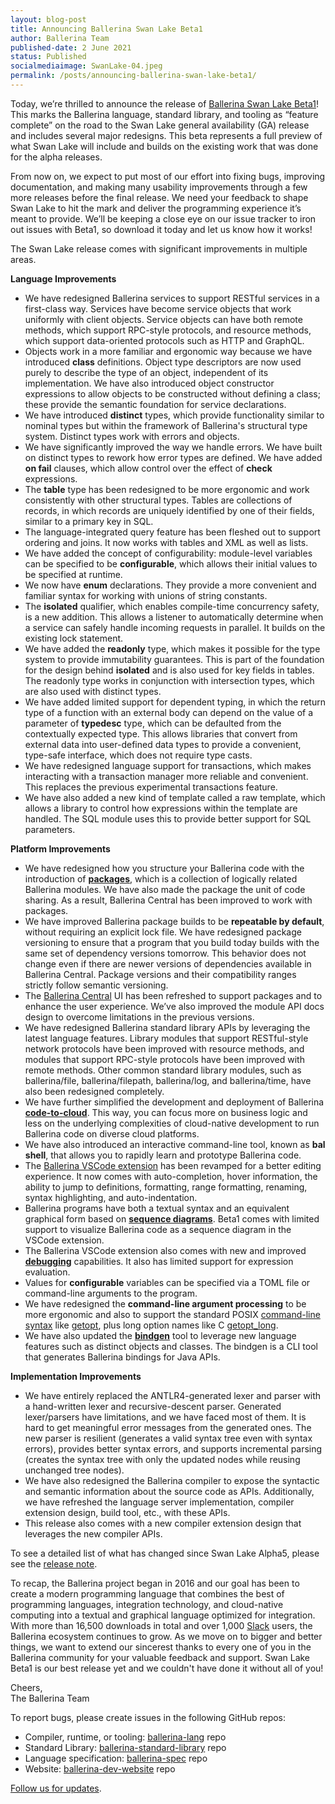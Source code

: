 ```yaml
---
layout: blog-post
title: Announcing Ballerina Swan Lake Beta1
author: Ballerina Team
published-date: 2 June 2021
status: Published
socialmediaimage: SwanLake-04.jpeg
permalink: /posts/announcing-ballerina-swan-lake-beta1/
---
```


Today, we’re thrilled to announce the release of [Ballerina Swan Lake Beta1](https://ballerina.io/downloads)! This marks the Ballerina language, standard library, and tooling as “feature complete” on the road to the Swan Lake general availability (GA) release and includes several major redesigns. This beta represents a full preview of what Swan Lake will include and builds on the existing work that was done for the alpha releases.

From now on, we expect to put most of our effort into fixing bugs, improving documentation, and making many usability improvements through a few more releases before the final release. We need your feedback to shape Swan Lake to hit the mark and deliver the programming experience it’s meant to provide. We’ll be keeping a close eye on our issue tracker to iron out issues with Beta1, so download it today and let us know how it works!

The Swan Lake release comes with significant improvements in multiple areas.

__Language Improvements__

- We have redesigned Ballerina services to support RESTful services in a first-class way.  Services have become service objects that work uniformly with client objects. Service objects can have both remote methods, which support RPC-style protocols, and resource methods, which support data-oriented protocols such as HTTP and GraphQL.
- Objects work in a more familiar and ergonomic way because we have introduced __class__ definitions. Object type descriptors are now used purely to describe the type of an object, independent of its implementation. We have also introduced object constructor expressions to allow objects to be constructed without defining a class; these provide the semantic foundation for service declarations.
- We have introduced __distinct__ types, which provide functionality similar to nominal types but within the framework of Ballerina's structural type system. Distinct types work with errors and objects.
- We have significantly improved the way we handle errors. We have built on distinct types to rework how error types are defined. We have added __on fail__ clauses, which allow control over the effect of __check__ expressions.
- The __table__ type has been redesigned to be more ergonomic and work consistently with other structural types. Tables are collections of records, in which records are uniquely identified by one of their fields, similar to a primary key in SQL.
- The language-integrated query feature has been fleshed out to support ordering and joins. It now works with tables and XML as well as lists.
- We have added the concept of configurability: module-level variables can be specified to be __configurable__, which allows their initial values to be specified at runtime.
- We now have __enum__ declarations. They provide a more convenient and familiar syntax for working with unions of string constants.
- The __isolated__ qualifier, which enables compile-time concurrency safety, is a new addition. This allows a listener to automatically determine when a service can safely handle incoming requests in parallel. It builds on the existing lock statement. 
- We have added the __readonly__ type, which makes it possible for the type system to provide immutability guarantees. This is part of the foundation for the design behind __isolated__ and is also used for key fields in tables. The readonly type works in conjunction with intersection types, which are also used with distinct types.
- We have added limited support for dependent typing, in which the return type of a function with an external body can depend on the value of a parameter of __typedesc__ type, which can be defaulted from the contextually expected type. This allows libraries that convert from external data into user-defined data types to provide a convenient, type-safe interface, which does not require type casts.
- We have redesigned language support for transactions, which makes interacting with a transaction manager more reliable and convenient. This replaces the previous experimental transactions feature.
- We have also added a new kind of template called a raw template, which allows a library to control how expressions within the template are handled. The SQL module uses this to provide better support for SQL parameters.

__Platform Improvements__

- We have redesigned how you structure your Ballerina code with the introduction of __[packages](https://ballerina.io/learn/user-guide/ballerina-packages/creating-your-first-ballerina-package/)__, which is a collection of logically related Ballerina modules. We have also made the package the unit of code sharing. As a result, Ballerina Central has been improved to work with packages.  
- We have improved Ballerina package builds to be __repeatable by default__, without requiring an explicit lock file. We have redesigned package versioning to ensure that a program that you build today builds with the same set of dependency versions tomorrow. This behavior does not change even if there are newer versions of dependencies available in Ballerina Central. Package versions and their compatibility ranges strictly follow semantic versioning. 
- The [Ballerina Central](https://central.ballerina.io/) UI has been refreshed to support packages and to enhance the user experience. We’ve also improved the module API docs design to overcome limitations in the previous versions.
- We have redesigned Ballerina standard library APIs by leveraging the latest language features. Library modules that support RESTful-style network protocols have been improved with resource methods, and modules that support RPC-style protocols have been improved with remote methods. Other common standard library modules, such as ballerina/file, ballerina/filepath, ballerina/log, and ballerina/time,  have also been redesigned completely. 
- We have further simplified the development and deployment of Ballerina __[code-to-cloud](https://ballerina.io/learn/user-guide/deployment/code-to-cloud/)__. This way, you can focus more on business logic and less on the underlying complexities of cloud-native development to run Ballerina code on diverse cloud platforms.
- We have also introduced an interactive command-line tool, known as __bal shell__, that allows you to rapidly learn and prototype Ballerina code. 
- The [Ballerina VSCode extension](https://ballerina.io/learn/tooling-guide/visual-studio-code-extension/quick-start/) has been revamped for a better editing experience. It now comes with auto-completion, hover information, the ability to jump to definitions, formatting, range formatting, renaming, syntax highlighting, and auto-indentation. 
- Ballerina programs have both a textual syntax and an equivalent graphical form based on __[sequence diagrams](https://ballerina.io/learn/user-guide/why-ballerina/graphical/)__. Beta1 comes with limited support to visualize Ballerina code as a sequence diagram in the VSCode extension. 
- The Ballerina VSCode extension also comes with new and improved __[debugging](https://ballerina.io/learn/tooling-guide/visual-studio-code-extension/debugging/)__ capabilities. It also has limited support for expression evaluation. 
- Values for __configurable__ variables can be specified via a TOML file or command-line arguments to the program.
- We have redesigned the __command-line argument processing__ to be more ergonomic and also to support the standard POSIX [command-line syntax](https://pubs.opengroup.org/onlinepubs/9699919799/basedefs/V1_chap12.html#tag_12_02) like [getopt](https://pubs.opengroup.org/onlinepubs/9699919799/functions/getopt.html), plus long option names like C [getopt_long](https://www.gnu.org/software/libc/manual/html_node/Getopt-Long-Options.html). 
- We have also updated the __[bindgen](https://ballerina.io/learn/user-guide/calling-java-code-from-ballerina/)__ tool to leverage new language features such as distinct objects and classes. The bindgen is a CLI tool that generates Ballerina bindings for Java APIs.

__Implementation Improvements__

- We have entirely replaced the ANTLR4-generated lexer and parser with a hand-written lexer and recursive-descent parser. Generated lexer/parsers have limitations, and we have faced most of them. It is hard to get meaningful error messages from the generated ones. The new parser is resilient (generates a valid syntax tree even with syntax errors), provides better syntax errors, and supports incremental parsing (creates the syntax tree with only the updated nodes while reusing unchanged tree nodes).
- We have also redesigned the Ballerina compiler to expose the syntactic and semantic information about the source code as APIs. Additionally, we have refreshed the language server implementation, compiler extension design, build tool, etc., with these APIs. 
- This release also comes with a new compiler extension design that leverages the new compiler APIs.

To see a detailed list of what has changed since Swan Lake Alpha5, please see the [release note](https://ballerina.io/downloads/swan-lake-release-notes/swan-lake-beta1/).

To recap, the Ballerina project began in 2016 and our goal has been to create a modern programming language that combines the best of programming languages, integration technology, and cloud-native computing into a textual and graphical language optimized for integration. With more than 16,500 downloads in total and over 1,000 [Slack](https://ballerina-platform.slack.com/) users, the Ballerina ecosystem continues to grow. As we move on to bigger and better things, we want to extend our sincerest thanks to every one of you in the Ballerina community for your valuable feedback and support. Swan Lake Beta1 is our best release yet and we couldn't have done it without all of you!

Cheers,<br/>
The Ballerina Team

[^bignote]: To download Ballerina Swan Lake Beta1, go to [Downloads](https://ballerina.io/downloads/). 
 
To report bugs, please create issues in the following GitHub repos:
- Compiler, runtime, or tooling: [ballerina-lang](https://github.com/ballerina-platform/ballerina-lang/issues) repo
- Standard Library: [ballerina-standard-library](https://github.com/ballerina-platform/ballerina-standard-library/issues) repo
- Language specification: [ballerina-spec](https://github.com/ballerina-platform/ballerina-spec/issues) repo
- Website: [ballerina-dev-website](https://github.com/ballerina-platform/ballerina-dev-website/issues) repo
 
[Follow us for updates](https://twitter.com/ballerinalang).
